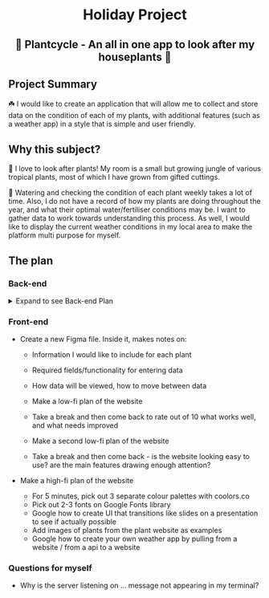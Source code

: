 <h1 align = "center"> Holiday Project </h1>
<h2 align = "center"> 🌱 Plantcycle - An all in one app to look after my houseplants 🌱 </h2>

## Project Summary

☘️ I would like to create an application that will allow me to collect and store data on the condition of each of my plants, with additional features (such as a weather app) in a style that is simple and user friendly.

## Why this subject?

🌲 I love to look after plants! My room is a small but growing jungle of various tropical plants, most of which I have grown from gifted cuttings.

🌿 Watering and checking the condition of each plant weekly takes a lot of time. Also, I do not have a record of how my plants are doing throughout the year, and what their optimal water/fertiliser conditions may be. I want to gather data to work towards understanding this process. As well, I would like to display the current weather conditions in my local area to make the platform multi purpose for myself.

## The plan

### Back-end

<details>
<summary>Expand to see Back-end Plan</summary>
<br>

#### Setting up my file structure, installing dependencies

- Use an ES6 NPX Generator to create the file structure for my project (https://www.npmjs.com/package/express-generator-esmodules)
  - Check that the import syntax is definitely ES6
  - Create .gitignore file - ignore node_modules
- Instal dependencies: pg, dot/env
- Instal dev dependencies: prettier, eslint
- Create a .prettierrc.json file to start using prettier
- Ensure the type is set to module in package.json
- Create a new cloud-based PostGres database on Heroku
- Link up:
  - Store my Heroku credentials in an env file
    - Hide this env file, use gitignore
  - Create a database folder, containing a config.js and index.js file
  - Use syntax 'process.env' to export values from env file
  - Inside of index file, create a pool referencing these values defined in config
  - Check scripts - change them to include "node -r dotenv/config your_script.js" so they run dot/env

#### Creating new table / populating a table in Heroku database

- Create a JS file with a hardcoded array of 3 plants and their respective values
- Create a scripts folder inside of the database folder
  - Create a createTable file which will create a new SQL table on the Heroku database.
    - Create a script in the package.json that will execute this file
    - Check to see if it works
  - Create a populateTable file which will create a new SQL table on the Heroku database.
    - Create a script in the package.json that will execute this file
    - Check to see if it works

#### Creating models for CRUD requests

- Create a models folder
- Create JS file containing functions for : for selecting data (return all, return by id, return by word close to name)
- Export each function

#### Use the models to make requests to the database

- Import each of the model functions
- Create requests in app.js for: creating (.post), reading (.get), updating (.put) and deleting (.delete)
- Test each request using Postman
</details>

### Front-end

- Create a new Figma file. Inside it, makes notes on:

  - Information I would like to include for each plant
  - Required fields/functionality for entering data
  - How data will be viewed, how to move between data

  - Make a low-fi plan of the website
  - Take a break and then come back to rate out of 10 what works well, and what needs improved

  - Make a second low-fi plan of the website
  - Take a break and then come back - is the website looking easy to use? are the main features drawing enough attention?

- Make a high-fi plan of the website
  - For 5 minutes, pick out 3 separate colour palettes with coolors.co
  - Pick out 2-3 fonts on Google Fonts library
  - Google how to create UI that transitions like slides on a presentation to see if actually possible
  - Add images of plants from the plant website as examples
  - Google how to create your own weather app by pulling from a website / from a api to a website

### Questions for myself

- Why is the server listening on ... message not appearing in my terminal?
